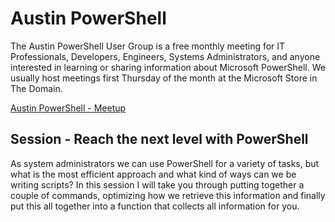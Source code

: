 # Austin PowerShell
The Austin PowerShell User Group is a free monthly meeting for IT Professionals, Developers, Engineers, Systems Administrators, and anyone interested in learning or sharing information about Microsoft PowerShell. We usually host meetings first Thursday of the month at the Microsoft Store in The Domain.

[Austin PowerShell - Meetup](https://www.meetup.com/Austin-PowerShell/)

## Session - Reach the next level with PowerShell
As system administrators we can use PowerShell for a variety of tasks, but what is the most efficient approach and what kind of ways can we be writing scripts? In this session I will take you through putting together a couple of commands, optimizing how we retrieve this information and finally put this all together into a function that collects all information for you. 